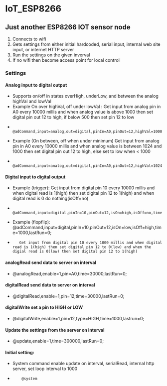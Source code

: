 # IoT_ESP8266
## Just another ESP8266 IOT sensor node

1. Connects to wifi
2. Gets settings from either initial hardcoded, serial input, internal web site input, or internet HTTP server
3. Run the settings on the given inverval
4. If no wifi then become access point for local control

### Settings

#### Analog input to digital output
- Supports on/off in states overHigh, underLow, and between the analog highVal and lowVal
- Example On over highVal, off under lowVal : Get input from analog pin in A0 every 10000 millis and when analog value is above 1000 then set digital pin out 12 to high, if below 500 then set pin 12 to low
-         @adCommand,input=analog,out=digital,pinIn=A0,pinOut=12,highVal=1000,lowVal=500,isOn=overHigh,isOff=underLow,time=10000,lastRun=0;

- Example (On between, off when under minimum) Get input from analog pin in A0 every 10000 millis and when analog value is between 1024 and 1000 then set digital pin out 12 to high, else set to low when < 1000
-         @adCommand,input=analog,out=digital,pinIn=A0,pinOut=12,highVal=1024,lowVal=1000,isOn=between,isOff=underLow,time=10000,lastRun=0;

#### Digital input to digital output
- Example (trigger): Get input from digital pin 10 every 10000 millis and when digital read is 1(high) then set digital pin 12 to 1(high) and when digital read is 0 do nothing(isOff=no)
-         @adCommand,input=digital,pinIn=10,pinOut=12,isOn=high,isOff=no,time=10000,lastRun=0;

- Example (flopflip): @adCommand,input=digital,pinIn=10,pinOut=12,isOn=low,isOff=high,time=1000,lastRun=0;
-        Get input from digital pin 10 every 1000 millis and when digital read is 1(high) then set digital pin 12 to 0(low) and when the digial read is 0(low) then set digital pin 12 to 1(high)

#### analogRead send data to server on interval 
- @analogRead,enable=1,pin=A0,time=30000,lastRun=0;

#### digitalRead send data to server on interval 
- @digitalRead,enable=1,pin=12,time=30000,lastRun=0;

#### digitalWrite set a pin to HIGH or LOW 
- @digitalWrite,enable=1,pin=12,type=HIGH,time=1000,lastrun=0;

#### Update the settings from the server on interval
- @update,enable=1,time=300000,lastRun=0;

#### Initial setting: 
- System command enable update on interval, serialRead, internal http server, set loop interval to 1000
-         @system


